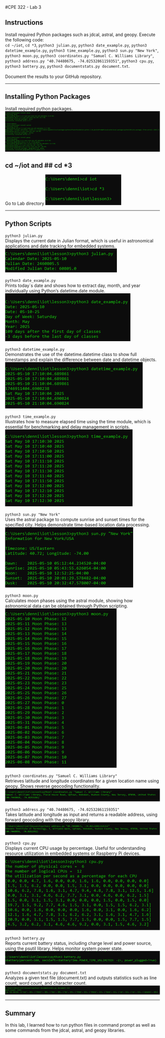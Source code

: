 #CPE 322 - Lab 3

## Instructions 
Install required Python packages such as jdcal, astral, and geopy. Execute the following code: <br>
`cd ~/iot`, `cd *3`, `python3 julian.py`, `python3 date_example.py`, `python3 datetime_example.py`, `python3 time_example.py`, `python3 sun.py "New York"`, `python3 moon.py`, `python3 coordinates.py "Samuel C. Williams Library"`, `python3 address.py "40.74480675, -74.02532861159351"`, `python3 cpu.py`, `python3 battery.py`, `python3 documentstats.py document.txt`.
<br><br>  Document the results to your GitHub repository.

---

## Installing Python Packages

Install required python packages. 
![Screenshot: ](https://github.com/Dennis3204/CPE-322/blob/main/Labs/Lab%203/install.png)

## cd ~/iot and ## cd *3

Go to Lab directory
![Screenshot: ](https://github.com/Dennis3204/CPE-322/blob/main/Labs/Lab%203/cdLab3.png)

---

## Python Scripts
`python3 julian.py`<br>
Displays the current date in Julian format, which is useful in astronomical applications and date tracking for embedded systems.
![Screenshot: ](https://github.com/Dennis3204/CPE-322/blob/main/Labs/Lab%203/julian.py.png)

`python3 date_example.py`<br>
Prints today`s date and shows how to extract day, month, and year individually using Python’s datetime.date module.
![Screenshot: ](https://github.com/Dennis3204/CPE-322/blob/main/Labs/Lab%203/dateExample.png)

`python3 datetime_example.py` <br>
Demonstrates the use of the datetime.datetime class to show full timestamps and explain the difference between date and datetime objects.
![Screenshot: ](https://github.com/Dennis3204/CPE-322/blob/main/Labs/Lab%203/dateTimeExample.png)

`python3 time_example.py`<br>
Illustrates how to measure elapsed time using the time module, which is essential for benchmarking and delay management in scripts.
![Screenshot: ](https://github.com/Dennis3204/CPE-322/blob/main/Labs/Lab%203/timeExample.png)

`python3 sun.py "New York"`<br>
Uses the astral package to compute sunrise and sunset times for the specified city. Helps demonstrate time-based location data processing.
![Screenshot: ](https://github.com/Dennis3204/CPE-322/blob/main/Labs/Lab%203/sun.py.png)

`python3 moon.py`<br>
Calculates moon phases using the astral module, showing how astronomical data can be obtained through Python scripting.
![Screenshot: ](https://github.com/Dennis3204/CPE-322/blob/main/Labs/Lab%203/moon.py.png)

`python3 coordinates.py "Samuel C. Williams Library"`<br>
Retrieves latitude and longitude coordinates for a given location name using geopy. Shows reverse geocoding functionality.
![Screenshot: ](https://github.com/Dennis3204/CPE-322/blob/main/Labs/Lab%203/coordinates.py.png)

`python3 address.py "40.74480675, -74.02532861159351"`<br>
Takes latitude and longitude as input and returns a readable address, using forward geocoding with the geopy library.
![Screenshot: ](https://github.com/Dennis3204/CPE-322/blob/main/Labs/Lab%203/address.py.png)

`python3 cpu.py`<br>
Displays current CPU usage by percentage. Useful for understanding resource utilization in embedded systems or Raspberry Pi devices.
![Screenshot: ](https://github.com/Dennis3204/CPE-322/blob/main/Labs/Lab%203/cpu.py.png)

`python3 battery.py`<br>
Reports current battery status, including charge level and power source, using the psutil library. Helps monitor system power state.
![Screenshot: ](https://github.com/Dennis3204/CPE-322/blob/main/Labs/Lab%203/battery.py.png)

`python3 documentstats.py document.txt`<br>
Analyzes a given text file (document.txt) and outputs statistics such as line count, word count, and character count.
![Screenshot: ](https://github.com/Dennis3204/CPE-322/blob/main/Labs/Lab%203/documentStats.py.png)

--- 
## Summary

In this lab, I learned how to run python files in command prompt as well as some commands from the jdcal, astral, and geopy libraries.

